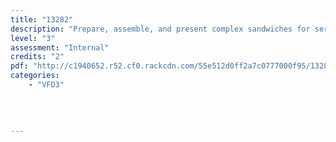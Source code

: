 ```yaml
---
title: "13282"
description: "Prepare, assemble, and present complex sandwiches for service in a commercial kitchen"
level: "3"
assessment: "Internal"
credits: "2"
pdf: "http://c1940652.r52.cf0.rackcdn.com/55e512d0ff2a7c0777000f95/13282.pdf"
categories:
    - "VFD3"
    
    
    
    
---
```

